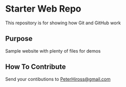 # Starter Web Repo

This repository is for showing how Git and GitHub work

## Purpose

Sample website with plenty of files for demos

## How To Contribute

Send your contibutions to PeterHiross@gmail.com